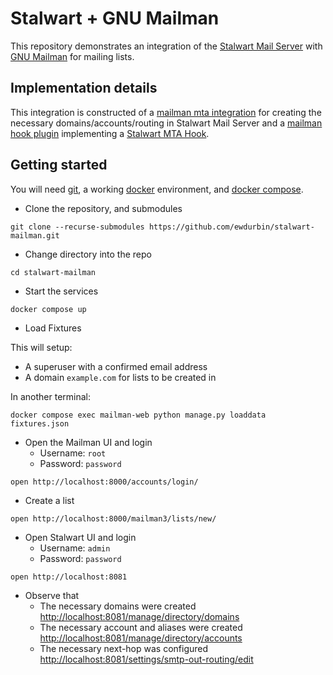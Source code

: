 # Stalwart + GNU Mailman

This repository demonstrates an integration of the
[Stalwart Mail Server](https://stalw.art/docs/get-started)
with
[GNU Mailman](https://docs.mailman3.org/projects/mailman/en/latest/)
for mailing lists.

## Implementation details

This integration is constructed of a
[mailman mta integration](mailman_stalwart/mta/stalwart.py)
for creating the necessary domains/accounts/routing in Stalwart Mail Server and a
[mailman hook plugin](mailman_stalwart/rest.py) implementing a
[Stalwart MTA Hook](https://stalw.art/docs/api/mta-hooks/overview).

## Getting started

You will need
[git](https://git-scm.com),
a working [docker](https://docs.docker.com) environment,
and [docker compose](https://docs.docker.com/compose/).

* Clone the repository, and submodules

```
git clone --recurse-submodules https://github.com/ewdurbin/stalwart-mailman.git
```

* Change directory into the repo

```
cd stalwart-mailman
```

* Start the services

```
docker compose up
```

* Load Fixtures

This will setup:
  - A superuser with a confirmed email address
  - A domain `example.com` for lists to be created in

In another terminal:

```
docker compose exec mailman-web python manage.py loaddata fixtures.json
```

* Open the Mailman UI and login
  * Username: `root`
  * Password: `password`

```
open http://localhost:8000/accounts/login/
```


* Create a list

```
open http://localhost:8000/mailman3/lists/new/
```

* Open Stalwart UI and login
  * Username: `admin`
  * Password: `password`

```
open http://localhost:8081
```

* Observe that
  * The necessary domains were created <http://localhost:8081/manage/directory/domains>
  * The necessary account and aliases were created <http://localhost:8081/manage/directory/accounts>
  * The necessary next-hop was configured <http://localhost:8081/settings/smtp-out-routing/edit>
